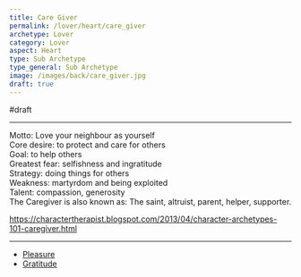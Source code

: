 ```yaml
---
title: Care Giver
permalink: /lover/heart/care_giver
archetype: Lover
category: Lover
aspect: Heart
type: Sub Archetype
type_general: Sub Archetype
image: /images/back/care_giver.jpg
draft: true
---
```

#draft   
  
----  
  
Motto: Love your neighbour as yourself  
Core desire: to protect and care for others  
Goal: to help others  
Greatest fear: selfishness and ingratitude  
Strategy: doing things for others  
Weakness: martyrdom and being exploited  
Talent: compassion, generosity  
The Caregiver is also known as: The saint, altruist, parent, helper, supporter.  
  
https://charactertherapist.blogspot.com/2013/04/character-archetypes-101-caregiver.html  
  

---
- [Pleasure](/lover/heart/care_giver/pleasure)
- [Gratitude](/lover/heart/care_giver/gratitude)
